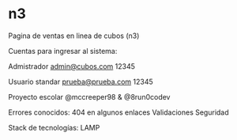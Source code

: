 # n3
Pagina de ventas en linea de cubos (n3)

Cuentas para ingresar al sistema: 

Admistrador
admin@cubos.com 
12345

Usuario standar 
prueba@prueba.com 
12345

Proyecto escolar  @mccreeper98 & @8run0codev

Errores conocidos:
404 en algunos enlaces
Validaciones
Seguridad

Stack de tecnologías:
LAMP 

